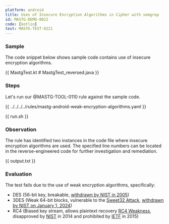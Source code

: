 ```yaml
---
platform: android
title: Uses of Insecure Encryption Algorithms in Cipher with semgrep
id: MASTG-DEMO-0022
code: [kotlin]
test: MASTG-TEST-0221
---
```


### Sample

The code snippet below shows sample code contains use of insecure encryption algorithms.

{{ MastgTest.kt # MastgTest_reversed.java }}

### Steps

Let's run our @MASTG-TOOL-0110 rule against the sample code.

{{ ../../../../rules/mastg-android-weak-encryption-algorithms.yaml }}

{{ run.sh }}

### Observation

The rule has identified two instances in the code file where insecure encryption algorithms are used. The specified line numbers can be located in the reverse-engineered code for further investigation and remediation.

{{ output.txt }}

### Evaluation

The test fails due to the use of weak encryption algorithms, specifically:

- DES (56-bit key, breakable, [withdrawn by NIST in 2005](https://csrc.nist.gov/pubs/fips/46-3/final))
- 3DES (Weak 64-bit blocks, vulnerable to the [Sweet32 Attack](https://sweet32.info/), [withdrawn by NIST on January 1, 2024](https://csrc.nist.gov/pubs/sp/800/67/r2/final))
- RC4 (Biased key stream, allows plaintext recovery [RC4 Weakness](https://www.rc4nomore.com/), disapproved by [NIST](https://nvlpubs.nist.gov/nistpubs/specialpublications/nist.sp.800-52r1.pdf) in 2014 and prohibited by [IETF](https://datatracker.ietf.org/doc/html/rfc7465) in 2015)
